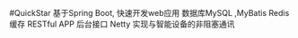 #QuickStar
基于Spring Boot, 快速开发web应用
数据库MySQL ,MyBatis
Redis缓存
RESTful  APP 后台接口
Netty 实现与智能设备的非阻塞通讯
